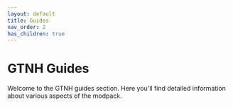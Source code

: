 ```yaml
---
layout: default
title: Guides
nav_order: 2
has_children: true
---
```


# GTNH Guides

Welcome to the GTNH guides section. Here you'll find detailed information about various aspects of the modpack.
